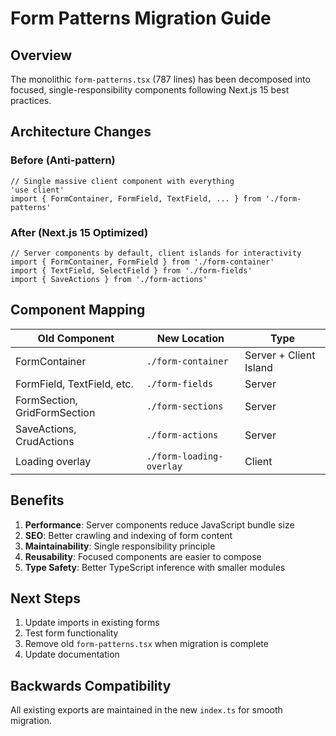 # Form Patterns Migration Guide

## Overview

The monolithic `form-patterns.tsx` (787 lines) has been decomposed into focused, single-responsibility components following Next.js 15 best practices.

## Architecture Changes

### Before (Anti-pattern)

```tsx
// Single massive client component with everything
'use client'
import { FormContainer, FormField, TextField, ... } from './form-patterns'
```

### After (Next.js 15 Optimized)

```tsx
// Server components by default, client islands for interactivity
import { FormContainer, FormField } from './form-container'
import { TextField, SelectField } from './form-fields'
import { SaveActions } from './form-actions'
```

## Component Mapping

| Old Component                | New Location             | Type                   |
| ---------------------------- | ------------------------ | ---------------------- |
| FormContainer                | `./form-container`       | Server + Client Island |
| FormField, TextField, etc.   | `./form-fields`          | Server                 |
| FormSection, GridFormSection | `./form-sections`        | Server                 |
| SaveActions, CrudActions     | `./form-actions`         | Server                 |
| Loading overlay              | `./form-loading-overlay` | Client                 |

## Benefits

1. **Performance**: Server components reduce JavaScript bundle size
2. **SEO**: Better crawling and indexing of form content
3. **Maintainability**: Single responsibility principle
4. **Reusability**: Focused components are easier to compose
5. **Type Safety**: Better TypeScript inference with smaller modules

## Next Steps

1. Update imports in existing forms
2. Test form functionality
3. Remove old `form-patterns.tsx` when migration is complete
4. Update documentation

## Backwards Compatibility

All existing exports are maintained in the new `index.ts` for smooth migration.

